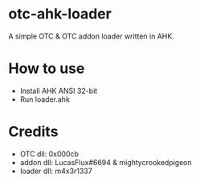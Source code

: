 # otc-ahk-loader
 A simple OTC & OTC addon loader written in AHK.

# How to use
- Install AHK ANSI 32-bit
- Run loader.ahk

# Credits
- OTC dll: 0x000cb
- addon dll: LucasFlux#6694 & mightycrookedpigeon
- loader dll: m4x3r1337
